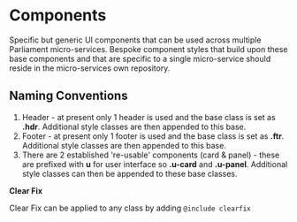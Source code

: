 # Components

Specific but generic UI components that can be used across multiple Parliament micro-services. Bespoke component styles that build upon these base components and that are specific to a single micro-service should reside in the micro-services own repository.

## Naming Conventions

1. Header - at present only 1 header is used and the base class is set as **.hdr**. Additional style classes are then appended to this base.
2. Footer - at present only 1 footer is used and the base class is set as **.ftr**. Additional style classes are then appended to this base.
3. There are 2 established 're-usable' components (card & panel) - these are prefixed with **u** for user interface so **.u-card** and **.u-panel**.  Additional style classes can then be appended to these base classes.

**Clear Fix**

Clear Fix can be applied to any class by adding `@include clearfix`
